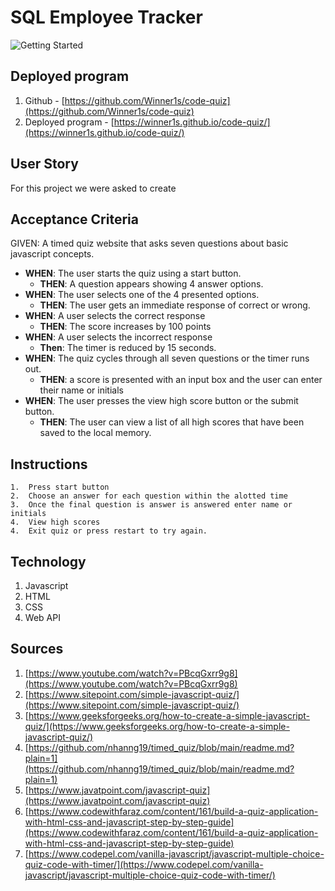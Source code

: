 # SQL Employee Tracker

![Getting Started](./assets/images/screenshot.png)

## Deployed program
1. Github - [https://github.com/Winner1s/code-quiz](https://github.com/Winner1s/code-quiz)
2. Deployed program - [https://winner1s.github.io/code-quiz/](https://winner1s.github.io/code-quiz/)  

## User Story
  For this project we were asked to create

## Acceptance Criteria
GIVEN: A timed quiz website that asks seven questions about basic javascript concepts. 

* **WHEN**: The user starts the quiz using a start button.
    * **THEN**: A question appears showing 4 answer options.
* **WHEN**: The user selects one of the 4 presented options.
    * **THEN**: The user gets an immediate response of correct or wrong.
* **WHEN**: A user selects the correct response
    * **THEN**: The score increases by 100 points
* **WHEN**: A user selects the incorrect response
   * **Then**: The timer is reduced by 15 seconds.
* **WHEN**: The quiz cycles through all seven questions or the timer runs out.
   * **THEN**:  a score is presented with an input box and the user can enter their name or initials
* **WHEN**: The user presses the view high score button or the submit button.
   * **THEN**:  The user can view a list of all high scores that have been saved to the local memory.  



## Instructions
    1.  Press start button
    2.  Choose an answer for each question within the alotted time
    3.  Once the final question is answer is answered enter name or initials 
    4.  View high scores
    4.  Exit quiz or press restart to try again. 

## Technology
1.  Javascript
2.  HTML
3.  CSS
4.  Web API 

## Sources
1.  [https://www.youtube.com/watch?v=PBcqGxrr9g8](https://www.youtube.com/watch?v=PBcqGxrr9g8)
2.  [https://www.sitepoint.com/simple-javascript-quiz/](https://www.sitepoint.com/simple-javascript-quiz/)
3.  [https://www.geeksforgeeks.org/how-to-create-a-simple-javascript-quiz/](https://www.geeksforgeeks.org/how-to-create-a-simple-javascript-quiz/)
4. [https://github.com/nhanng19/timed_quiz/blob/main/readme.md?plain=1](https://github.com/nhanng19/timed_quiz/blob/main/readme.md?plain=1)
5. [https://www.javatpoint.com/javascript-quiz](https://www.javatpoint.com/javascript-quiz)
6. [https://www.codewithfaraz.com/content/161/build-a-quiz-application-with-html-css-and-javascript-step-by-step-guide](https://www.codewithfaraz.com/content/161/build-a-quiz-application-with-html-css-and-javascript-step-by-step-guide)
7.  [https://www.codepel.com/vanilla-javascript/javascript-multiple-choice-quiz-code-with-timer/](https://www.codepel.com/vanilla-javascript/javascript-multiple-choice-quiz-code-with-timer/)



